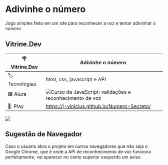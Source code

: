 # Adivinhe o número

Jogo simples feito em um site para reconhecer a voz e tentar adivinhar o número

## Vitrine.Dev

| :placard: Vitrine.Dev | Adivinhe o número |
| -------------  | --- |
| :label: Tecnologias | html, css, javascript e API 
| 🟦 Alura         | ![Curso de JavaScript: validações e reconhecimento de voz](https://cursos.alura.com.br/course/javascript-validacoes-reconhecimento-voz)
| 🔗: Play     | https://j-vinicius.github.io/Numero-Secreto/ |

![](https://github.com/J-Vinicius/Numero-Secreto/assets/80431647/b55bf9ef-bfde-4c60-a289-fcc6d23a50f4#vitrinedev)

## Sugestão de Navegador

Caso o usuario abra o projeto em outros navegadores que não seja o Google Chrome, que é onde a API de reconhecimento de voz funciona perfeitamente, vai aparecer no canto superior esquerdo um aviso.
